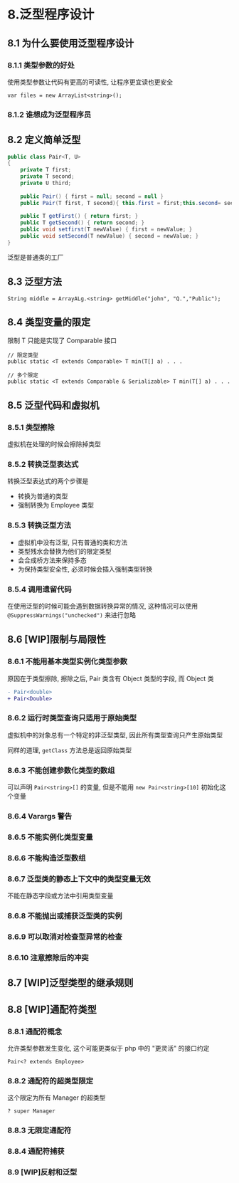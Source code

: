 # 8.泛型程序设计

## 8.1 为什么要使用泛型程序设计

### 8.1.1 类型参数的好处

使用类型参数让代码有更高的可读性, 让程序更宜读也更安全

```
var files = new ArrayList<string>();
```

### 8.1.2 谁想成为泛型程序员

## 8.2 定义简单泛型

```java
public class Pair<T, U> 
{
    private T first;
    private T second;
    private U third;
    
    public Pair() { first = null; second = null }
    public Pair(T first, T second){ this.first = first;this.second= second;}
    
    public T getFirst() { return first; } 
    public T getSecond() { return second; }
    public void setfirst(T newValue) { first = newValue; }
    public void setSecond(T newValue) { second = newValue; } 
}
```

泛型是普通类的工厂

## 8.3 泛型方法

```
String middle = ArrayALg.<string> getMiddle("john", "Q.","Public");
```

## 8.4 类型变量的限定

限制 T 只能是实现了 Comparable 接口

```
// 限定类型
public static <T extends Comparable> T min(T[] a) . . .

// 多个限定
public static <T extends Comparable & Serializable> T min(T[] a) . . .
```

## 8.5 泛型代码和虚拟机

### 8.5.1 类型擦除

虚拟机在处理的时候会擦除掉类型

### 8.5.2 转换泛型表达式

转换泛型表达式的两个步骤是

- 转换为普通的类型
- 强制转换为 Employee 类型

### 8.5.3 转换泛型方法

- 虚拟机中没有泛型, 只有普通的类和方法
- 类型残水会替换为他们的限定类型
- 会合成桥方法来保持多态
- 为保持类型安全性, 必须时候会插入强制类型转换

### 8.5.4 调用遗留代码

在使用泛型的时候可能会遇到数据转换异常的情况, 这种情况可以使用 `@SuppressWarnings("unchecked")` 来进行忽略

## 8.6 [WIP]限制与局限性

### 8.6.1 不能用基本类型实例化类型参数

原因在于类型擦除, 擦除之后, Pair 类含有 Object 类型的字段, 而 Object 类

```diff
- Pair<double>
+ Pair<Double>
```

### 8.6.2 运行时类型查询只适用于原始类型

虚拟机中的对象总有一个特定的非泛型类型, 因此所有类型查询只产生原始类型

同样的道理, `getClass` 方法总是返回原始类型

### 8.6.3 不能创建参数化类型的数组

可以声明 `Pair<string>[]` 的变量, 但是不能用 `new Pair<string>[10]` 初始化这个变量

### 8.6.4 Varargs 警告

### 8.6.5 不能实例化类型变量

### 8.6.6 不能构造泛型数组

### 8.6.7 泛型类的静态上下文中的类型变量无效

不能在静态字段或方法中引用类型变量

### 8.6.8 不能抛出或捕获泛型类的实例

### 8.6.9 可以取消对检查型异常的检查

### 8.6.10 注意擦除后的冲突

## 8.7 [WIP]泛型类型的继承规则

## 8.8 [WIP]通配符类型

### 8.8.1 通配符概念

允许类型参数发生变化, 这个可能更类似于 php 中的 "更灵活" 的接口约定

```
Pair<? extends Employee>
```

### 8.8.2 通配符的超类型限定

这个限定为所有 Manager 的超类型

```
? super Manager
```

### 8.8.3 无限定通配符

### 8.8.4 通配符捕获

### 8.9 [WIP]反射和泛型












